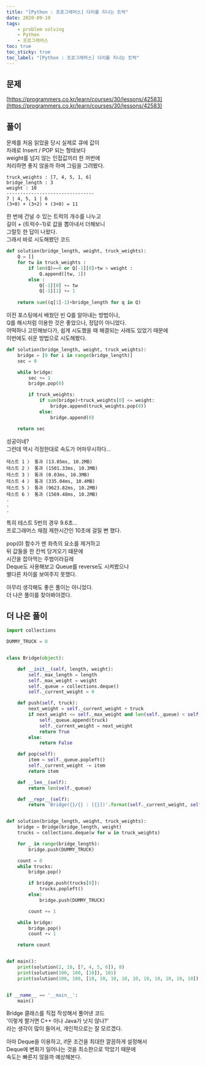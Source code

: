```yaml
---
title: "[Python : 프로그래머스] 다리를 지나는 트럭"
date: 2020-09-19
tags:
    - problem solving
    - Python
    - 프로그래머스
toc: true
toc_sticky: true
toc_label: "[Python : 프로그래머스] 다리를 지나는 트럭"
---
```

## 문제
[https://programmers.co.kr/learn/courses/30/lessons/42583](https://programmers.co.kr/learn/courses/30/lessons/42583)
## 풀이
문제를 처음 읽었을 당시 실제로 큐에 값이  
차례로 Insert / POP 되는 형태보다  
weight를 넘지 않는 인접값끼리 한 꺼번에  
처리하면 좋지 않을까 하며 그림을 그려봤다.  
```
truck_weights : [7, 4, 5, 1, 6]
bridge_length : 3
weight : 10
--------------------------------
7 | 4, 5, 1 | 6
(3+0) + (3+2) + (3+0) = 11
```
한 번에 건널 수 있는 트럭의 개수를 나누고  
길이 + (트럭수-1)로 값을 뽑아내서 더해보니  
그럴듯 한 답이 나왔다.  
그래서 바로 시도해봤던 코드
```python
def solution(bridge_length, weight, truck_weights):
    Q = []
    for tw in truck_weights :
        if len(Q)==0 or Q[-1][0]+tw > weight :
            Q.append([tw, 1])
        else :
            Q[-1][0] += tw
            Q[-1][1] += 1
    
    return sum((q[1]-1)+bridge_length for q in Q)
```
이전 포스팅에서 배웠던 빈 Q를 알아내는 방법이나,  
Q를 해시처럼 이용한 것은 좋았으나, 정답이 아니었다.  
어떡하나 고민해보다가, 쉽게 시도했을 때 해결되는 사례도 있었기 때문에  
이번에도 쉬운 방법으로 시도해봤다.  
```python
def solution(bridge_length, weight, truck_weights):
    bridge = [0 for i in range(bridge_length)]
    sec = 0

    while bridge:
        sec += 1
        bridge.pop(0)

        if truck_weights:
            if sum(bridge)+truck_weights[0] <= weight:
                bridge.append(truck_weights.pop(0))
            else:
                bridge.append(0)

    return sec
```
성공이네?  
그런데 역시 걱정한대로 속도가 어마무시하다...
```
테스트 1 〉	통과 (13.05ms, 10.2MB)
테스트 2 〉	통과 (1501.33ms, 10.3MB)
테스트 3 〉	통과 (0.03ms, 10.3MB)
테스트 4 〉	통과 (335.04ms, 10.4MB)
테스트 5 〉	통과 (9623.82ms, 10.2MB)
테스트 6 〉	통과 (1569.48ms, 10.2MB)
.
.
.
```
특히 테스트 5번의 경우 9.6초...  
프로그래머스 채점 제한시간인 10초에 걸릴 뻔 했다.  
  
pop(0) 함수가 맨 좌측의 요소를 제거하고  
뒤 값들을 한 칸씩 당겨오기 떄문에  
시간을 잡아먹는 주범이라길레  
Deque도 사용해보고 Queue를 reverse도 시켜봤으나  
별다른 차이를 보여주지 못했다.  
  
아무리 생각해도 좋은 풀이는 아니었다.  
더 나은 풀이를 찾아봐야겠다.  

## 더 나은 풀이
```python
import collections

DUMMY_TRUCK = 0


class Bridge(object):

    def __init__(self, length, weight):
        self._max_length = length
        self._max_weight = weight
        self._queue = collections.deque()
        self._current_weight = 0

    def push(self, truck):
        next_weight = self._current_weight + truck
        if next_weight <= self._max_weight and len(self._queue) < self._max_length:
            self._queue.append(truck)
            self._current_weight = next_weight
            return True
        else:
            return False

    def pop(self):
        item = self._queue.popleft()
        self._current_weight -= item
        return item

    def __len__(self):
        return len(self._queue)

    def __repr__(self):
        return 'Bridge({}/{} : [{}])'.format(self._current_weight, self._max_weight, list(self._queue))


def solution(bridge_length, weight, truck_weights):
    bridge = Bridge(bridge_length, weight)
    trucks = collections.deque(w for w in truck_weights)

    for _ in range(bridge_length):
        bridge.push(DUMMY_TRUCK)

    count = 0
    while trucks:
        bridge.pop()

        if bridge.push(trucks[0]):
            trucks.popleft()
        else:
            bridge.push(DUMMY_TRUCK)

        count += 1

    while bridge:
        bridge.pop()
        count += 1

    return count


def main():
    print(solution(2, 10, [7, 4, 5, 6]), 8)
    print(solution(100, 100, [10]), 101)
    print(solution(100, 100, [10, 10, 10, 10, 10, 10, 10, 10, 10, 10]), 110)


if __name__ == '__main__':
    main()
```
Bridge 클래스를 직접 작성해서 풀어낸 코드  
'이렇게 짤거면 C++ 이나 Java가 낫지 않나?'  
라는 생각이 많이 들어서, 개인적으로는 잘 모르겠다.  
  
아마 Deque을 이용하고, if문 조건을 최대한 깔끔하게 설정해서  
Deque에 변화가 일어나는 것을 최소한으로 막았기 때문에  
속도는 빠른지 않을까 예상해본다.  